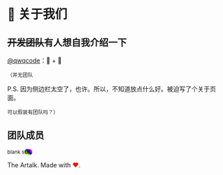 # 🥬 关于我们

## ~~开发团队~~有人想自我介绍一下

[@qwqcode](https://github.com/qwqcode)：🥬 + 🦜

<sub>（并无团队</sub>

P.S. 因为侧边栏太空了，也许。所以，不知道放点什么好。被迫写了个关于页面。

<sub>可以假装有团队吗？）</sub>

## 团队成员

<sub style="text-align: center">blank s<span data-msg="好希望有人能够加入这个莫须有的团队啊。😭" data-please-email="qwqcode@gmail.com" style="color:#55555;background:linear-gradient(45deg,#ff0000 0%,#ffb600 11%,#fff600 22%,#a5ff00 33%,#00a9ff 44%,#0400ff 55%,#8a00fc 66%,#ff00e9 77%,#ff0059 88%,#ff0000 100%);font-weight: bold;border-radius: 555px;">till.</span></sub>

The Artalk. Made with <span style="color: red;">♥️</span>.